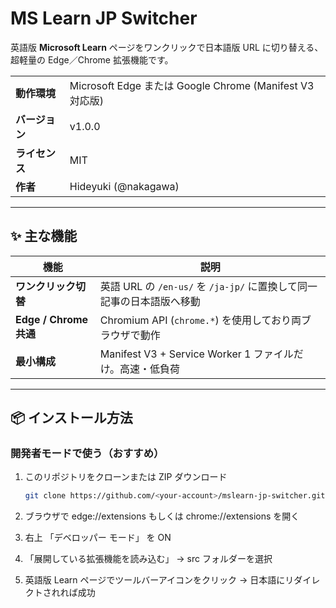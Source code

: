 # MS Learn JP Switcher

英語版 **Microsoft Learn** ページをワンクリックで日本語版 URL に切り替える、  
超軽量の Edge／Chrome 拡張機能です。  

|            |                       |
|------------|-----------------------|
| **動作環境** | Microsoft Edge または Google Chrome (Manifest V3 対応版) |
| **バージョン** | v1.0.0 |
| **ライセンス** | MIT |
| **作者** | Hideyuki (@nakagawa) |

---

## ✨ 主な機能

| 機能 | 説明 |
|------|------|
| **ワンクリック切替** | 英語 URL の `/en-us/` を `/ja-jp/` に置換して同一記事の日本語版へ移動 |
| **Edge / Chrome 共通** | Chromium API (`chrome.*`) を使用しており両ブラウザで動作 |
| **最小構成** | Manifest V3 + Service Worker 1 ファイルだけ。高速・低負荷 |

---

## 📦 インストール方法

### 開発者モードで使う（おすすめ）

1. このリポジトリをクローンまたは ZIP ダウンロード  
   ```bash
   git clone https://github.com/<your-account>/mslearn-jp-switcher.git

2. ブラウザで edge://extensions もしくは chrome://extensions を開く

3. 右上 「デベロッパー モード」 を ON

4. 「展開している拡張機能を読み込む」 → src フォルダーを選択

5. 英語版 Learn ページでツールバーアイコンをクリック → 日本語にリダイレクトされれば成功
